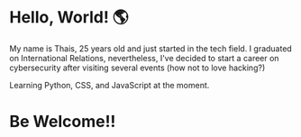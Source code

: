 # Hello, World! 🌎

My name is Thais, 25 years old and just started in the tech field.
I graduated on International Relations, nevertheless, I've decided to start a career on cybersecurity after visiting several events (how not to love hacking?)
<p>Learning Python, CSS, and JavaScript at the moment.</p>

# Be Welcome!!
<!--
**thaiscardia/thaiscardia** is a ✨ _special_ ✨ repository because its `README.md` (this file) appears on your GitHub profile.

Here are some ideas to get you started:

- 🔭 I’m currently working on ...
- 🌱 I’m currently learning ...
- 👯 I’m looking to collaborate on ...
- 🤔 I’m looking for help with ...
- 💬 Ask me about ...
- 📫 How to reach me: ...
- 😄 Pronouns: ...
- ⚡ Fun fact: ...
-->

